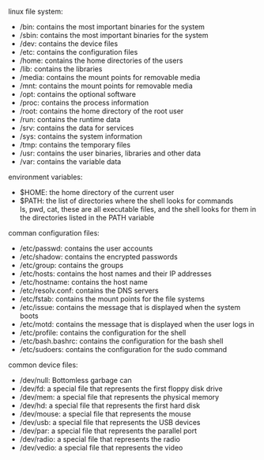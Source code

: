 linux file system: 
- /bin: contains the most important binaries for the system
- /sbin: contains the most important binaries for the system
- /dev: contains the device files
- /etc: contains the configuration files
- /home: contains the home directories of the users
- /lib: contains the libraries
- /media: contains the mount points for removable media
- /mnt: contains the mount points for removable media
- /opt: contains the optional software
- /proc: contains the process information
- /root: contains the home directory of the root user
- /run: contains the runtime data
- /srv: contains the data for services
- /sys: contains the system information
- /tmp: contains the temporary files
- /usr: contains the user binaries, libraries and other data
- /var: contains the variable data

environment variables:
- $HOME: the home directory of the current user
- $PATH: the list of directories where the shell looks for commands  
ls, pwd, cat, these are all executable files, and the shell looks for them in the directories listed in the PATH variable

comman configuration files:
- /etc/passwd: contains the user accounts
- /etc/shadow: contains the encrypted passwords
- /etc/group: contains the groups
- /etc/hosts: contains the host names and their IP addresses
- /etc/hostname: contains the host name
- /etc/resolv.conf: contains the DNS servers
- /etc/fstab: contains the mount points for the file systems
- /etc/issue: contains the message that is displayed when the system boots
- /etc/motd: contains the message that is displayed when the user logs in
- /etc/profile: contains the configuration for the shell
- /etc/bash.bashrc: contains the configuration for the bash shell
- /etc/sudoers: contains the configuration for the sudo command

common device files:
- /dev/null: Bottomless garbage can
- /dev/fd: a special file that represents the first floppy disk drive
- /dev/mem: a special file that represents the physical memory
- /dev/hd: a special file that represents the first hard disk
- /dev/mouse: a special file that represents the mouse
- /dev/usb: a special file that represents the USB devices
- /dev/par: a special file that represents the parallel port
- /dev/radio: a special file that represents the radio
- /dev/vedio: a special file that represents the video